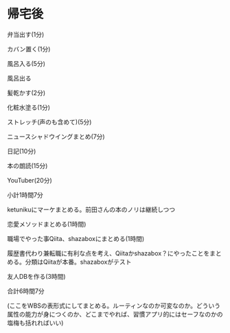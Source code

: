 # 帰宅後

弁当出す(1分)

カバン置く(1分)

風呂入る(5分)

風呂出る

髪乾かす(2分)

化粧水塗る(1分)

ストレッチ(声のも含めて)(5分)

ニュースシャドウイングまとめ(7分)

日記(10分)

本の朗読(15分)

YouTuber(20分)

小計1時間7分

ketunikuにマーケまとめる。前田さんの本のノリは継続しつつ

恋愛メソッドまとめる(1時間)

職場でやった事Qiita、shazaboxにまとめる(1時間)

履歴書代わり兼転職に有利な点を考え、Qiitaかshazabox？にやったことをまとめる。分類はQiitaが本番。shazaboxがテスト

友人DBを作る(3時間)

合計6時間7分

(ここをWBSの表形式にしてまとめる。ルーティンなのか可変なのか。どういう属性の能力が身につくのか、どこまでやれば、習慣アプリ的にはセーフなのかの塩梅も括れればいい)
